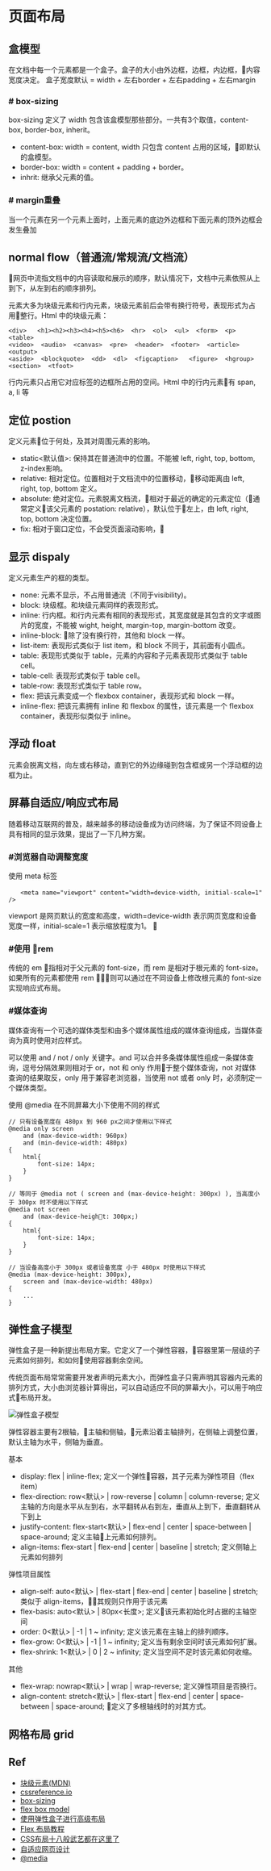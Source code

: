 # 页面布局

## 盒模型

在文档中每一个元素都是一个盒子。盒子的大小由外边框，边框，内边框，内容宽度决定。
盒子宽度默认 = width + 左右border + 左右padding + 左右margin

### # box-sizing

box-sizing 定义了 width 包含该盒模型那些部分。一共有3个取值，content-box, border-box, inherit。

- content-box: width = content, width 只包含 content 占用的区域，即默认的盒模型。
- border-box: width = content + padding + border。
- inhrit: 继承父元素的值。

### # margin重叠

当一个元素在另一个元素上面时，上面元素的底边外边框和下面元素的顶外边框会发生叠加

## normal flow（普通流/常规流/文档流）

网页中流指文档中的内容读取和展示的顺序，默认情况下，文档中元素依照从上到下，从左到右的顺序排列。

元素大多为块级元素和行内元素，块级元素前后会带有换行符号，表现形式为占用整行。Html 中的块级元素：

	<div>   <h1><h2><h3><h4><h5><h6>  <hr>  <ol>  <ul>  <form>  <p>  <table>  
	<video>  <audio>  <canvas>  <pre>  <header>  <footer>  <article>  <output>
	<aside>  <blockquote>  <dd>  <dl>  <figcaption>   <figure>  <hgroup>  <section>  <tfoot>

行内元素只占用它对应标签的边框所占用的空间。Html 中的行内元素有 span, a, li 等

## 定位 postion

定义元素位于何处，及其对周围元素的影响。

- static<默认值>: 保持其在普通流中的位置。不能被 left, right, top, bottom, z-index影响。
- relative: 相对定位。位置相对于文档流中的位置移动，移动距离由 left, right, top, bottom 定义。
- absolute: 绝对定位。元素脱离文档流，相对于最近的确定的元素定位（通常定义该父元素的 postation: relative），默认位于左上，由 left, right, top, bottom 决定位置。
- fix: 相对于窗口定位，不会受页面滚动影响，

## 显示 dispaly 

定义元素生产的框的类型。

- none: 元素不显示，不占用普通流（不同于visibility)。
- block: 块级框。和块级元素同样的表现形式。
- inline: 行内框。和行内元素有相同的表现形式，其宽度就是其包含的文字或图片的宽度，不能被 wight, height, margin-top, margin-bottom 改变。
- inline-block: 除了没有换行符，其他和 block 一样。
- list-item: 表现形式类似于 list item，和 block 不同于，其前面有小圆点。
- table: 表现形式类似于 table，元素的内容和子元素表现形式类似于 table cell。
- table-cell: 表现形式类似于 table cell。
- table-row: 表现形式类似于 table row。
- flex: 把该元素变成一个 flexbox container，表现形式和 block 一样。
- inline-flex: 把该元素拥有 inline 和 flexbox 的属性，该元素是一个 flexbox container，表现形似类似于 inline。

## 浮动 float

元素会脱离文档，向左或右移动，直到它的外边缘碰到包含框或另一个浮动框的边框为止。

## 屏幕自适应/响应式布局

随着移动互联网的普及，越来越多的移动设备成为访问终端，为了保证不同设备上具有相同的显示效果，提出了一下几种方案。

### #浏览器自动调整宽度

使用 meta 标签

    　　<meta name="viewport" content="width=device-width, initial-scale=1" />

viewport 是网页默认的宽度和高度，width=device-width 表示网页宽度和设备宽度一样，initial-scale=1 表示缩放程度为1。

### #使用 rem

传统的 em 指相对于父元素的 font-size，而 rem 是相对于根元素的 font-size。如果所有的元素都使用 rem ，则可以通过在不同设备上修改根元素的 font-size 实现响应式布局。

### #媒体查询

媒体查询有一个可选的媒体类型和由多个媒体属性组成的媒体查询组成，当媒体查询为真时使用对应样式。

可以使用 and / not / only 关键字。and 可以合并多条媒体属性组成一条媒体查询，逗号分隔效果则相对于 or，not 和 only 作用于整个媒体查询，not 对媒体查询的结果取反，only 用于兼容老浏览器，当使用 not 或者 only 时，必须制定一个媒体类型。

使用 @media 在不同屏幕大小下使用不同的样式

	// 只有设备宽度在 480px 到 960 px之间才使用以下样式
	@media only screen 
		and (max-device-width: 960px)
		and (min-device-width: 480px)
	{
		html{
			font-size: 14px;
		}
	}

	// 等同于 @media not ( screen and (max-device-height: 300px) ), 当高度小于 300px 时不使用以下样式
	@media not screen
		and (max-device-height: 300px;)
	{
		html{
			font-size: 14px;
		}
	}

	// 当设备高度小于 300px 或者设备宽度 小于 480px 时使用以下样式
	@media (max-device-height: 300px),
		screen and (max-device-width: 480px)
	{
		...
	}

## 弹性盒子模型

弹性盒子是一种新提出布局方案。它定义了一个弹性容器，容器里第一层级的子元素如何排列，和如何使用容器剩余空间。

传统页面布局常常需要开发者声明元素大小，而弹性盒子只需声明其容器内元素的排列方式，大小由浏览器计算得出，可以自动适应不同的屏幕大小，可以用于响应式布局开发。

![弹性盒子模型](https://mdn.mozillademos.org/files/12998/flexbox.png)

弹性容器主要有2根轴，主轴和侧轴，元素沿着主轴排列，在侧轴上调整位置，默认主轴为水平，侧轴为垂直。

基本

- display: flex | inline-flex;  定义一个弹性容器，其子元素为弹性项目（flex item）
- flex-direction: row<默认> | row-reverse | column | column-reverse;  定义主轴的方向是水平从左到右，水平翻转从右到左，垂直从上到下，垂直翻转从下到上
- justify-content: flex-start<默认> | flex-end | center | space-between | space-around;  定义主轴上元素如何排列。
- align-items: flex-start | flex-end | center | baseline | stretch;  定义侧轴上元素如何排列 

弹性项目属性

- align-self: auto<默认> | flex-start | flex-end | center | baseline | stretch;  类似于 align-items，其规则只作用于该元素
- flex-basis: auto<默认> |  80px<长度>;   定义该元素初始化时占据的主轴空间
- order: 0<默认> | -1 | 1 ~ infinity;  定义该元素在主轴上的排列顺序。
- flex-grow: 0<默认> | -1 | 1 ~ infinity;  定义当有剩余空间时该元素如何扩展。
- flex-shrink: 1<默认> | 0 | 2 ~ infinity;  定义当空间不足时该元素如何收缩。

其他

- flex-wrap: nowrap<默认> | wrap | wrap-reverse;  定义弹性项目是否换行。
- align-content: stretch<默认> | flex-start | flex-end | center | space-between | space-around;  定义了多根轴线时的对其方式。

## 网格布局 grid

## Ref

- [块级元素(MDN)](https://developer.mozilla.org/zh-CN/docs/Web/HTML/Block-level_elements)
- [cssreference.io](http://cssreference.io/.io)
- [box-sizing](http://cssreference.io/property/box-sizing/)
- [flex box model](http://cssreference.io/flexbox/)
- [使用弹性盒子进行高级布局](https://developer.mozilla.org/zh-CN/docs/Web/CSS/CSS_Flexible_Box_Layout/Using_CSS_flexible_boxes)
- [Flex 布局教程](http://www.ruanyifeng.com/blog/2015/07/flex-grammar.html)
- [CSS布局十八般武艺都在这里了](https://zhuanlan.zhihu.com/p/25565751)
- [自适应网页设计](http://www.ruanyifeng.com/blog/2012/05/responsive_web_design.html)
- [@media](https://developer.mozilla.org/zh-CN/docs/Web/Guide/CSS/Media_queries)